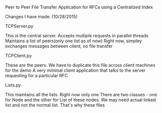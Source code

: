 Peer to Peer File Transfer Application for RFCs using a Centralized Index

Changes I have made: (10/28/2015)

TCPServer.py 

This is the central server.
Accepts multiple requests in parallel threads
Maintains a list of peers(only one list as of now)
Right now, simpley exchanges messages between client, no file transfer

TCPClient.py

These are the peers. We have to duplicate this file across client machines for the demo
A very minimal client application that talks to the server requesting for a particular RFC

Lists.py

This maintains all the lists. Right now only one
There are two classes - one for Node and the other for List of these nodes. 
We may need actual linked list and not the normal list. That's why these files
